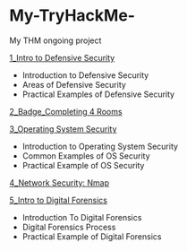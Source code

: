 # My-TryHackMe-
My THM ongoing project

[1_Intro to Defensive Security](https://www.linkedin.com/posts/rodney-jacolo_tryhackme-cyber-security-training-activity-7012948513206546432-fUok?utm_source=share&utm_medium=member_desktop)

- Introduction to Defensive Security
- Areas of Defensive Security
- Practical Examples of Defensive Security

[2_Badge_Completing 4 Rooms](https://www.linkedin.com/posts/rodney-jacolo_rodneycj-was-awarded-a-badge-activity-7013047934111944704-lESx?utm_source=share&utm_medium=member_desktop)

[3_Operating System Security](https://www.linkedin.com/posts/rodney-jacolo_tryhackme-cyber-security-training-activity-7013713576892776448-U8db?utm_source=share&utm_medium=member_desktop)

- Introduction to Operating System Security
- Common Examples of OS Security
- Practical Example of OS Security

[4_Network Security: Nmap](https://www.linkedin.com/posts/rodney-jacolo_tryhackme-cyber-security-training-activity-7015118299332042752-NNbV?utm_source=share&utm_medium=member_desktop)

[5_Intro to Digital Forensics](https://www.linkedin.com/posts/rodney-jacolo_tryhackme-intro-to-digital-forensics-activity-7015175387886342144-QZsO?utm_source=share&utm_medium=member_desktop)

- Introduction To Digital Forensics
- Digital Forensics Process
- Practical Example of Digital Forensics
